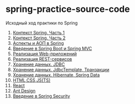 # spring-practice-source-code

Исходный ход практики по Spring

1. [Контекст Spring. Часть 1](spring-context-1)
2. [Контекст Spring. Часть 2](spring-context-2)
3. [Аспекты и АОП в Spring](aspects)
4. [Введение в Spring Boot и Spring MVC](spring-boot-and-mvc)
5. [Реализация Web-приложений](web-app)
6. [Реализация REST-сервисов](rest-services)
7. [Хранение данных. JDBC](jdbc)
8. [Хранение данных. JdbcTemplate, Транзакции]()
9. [Хранение данных. Hibernate, Spring Data]()
10. [HTML,CSS,JS(TS)]()
11. [React]()
12. [Ant Design]()
13. [Введение в Spring Security]()
